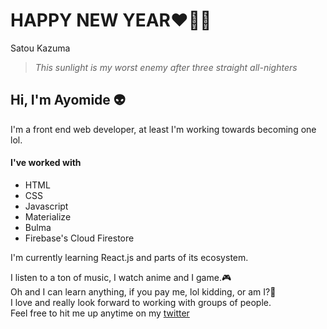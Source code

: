 # HAPPY NEW YEAR:heart::sparkler::fireworks:

Satou Kazuma
>*This sunlight is my worst enemy* 
>*after three straight all-nighters*

## Hi, I'm Ayomide :alien:
I'm a front end web developer, at least I'm working towards becoming one lol.

#### I've worked with
* HTML
* CSS
* Javascript
* Materialize
* Bulma
* Firebase's Cloud Firestore

I'm currently learning React.js and parts of its ecosystem.

I listen to a ton of music, I watch anime and I game.🎮<br />
Oh and I can learn anything, if you pay me, lol kidding, or am I?👀 <br />
I love and really look forward to working with groups of people.<br />
Feel free to hit me up anytime on my [twitter](https://twitter.com/aytheotaku)

<!--
**aytheotaku/aytheotaku** is a ✨ _special_ ✨ repository because its `README.md` (this file) appears on your GitHub profile.
